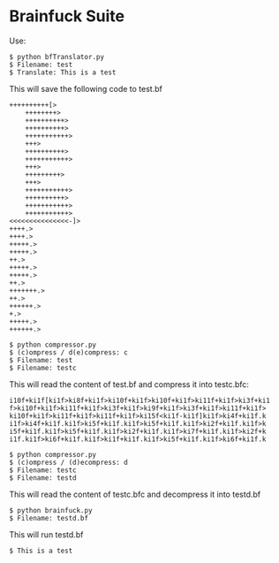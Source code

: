 # Brainfuck Suite

Use:
```console
$ python bfTranslator.py
$ Filename: test
$ Translate: This is a test
```
This will save the following code to test.bf
```brainfuck
++++++++++[>
	++++++++>
	++++++++++>
	++++++++++>
	+++++++++++>
	+++>
	++++++++++>
	+++++++++++>
	+++>
	+++++++++>
	+++>
	+++++++++++>
	++++++++++>
	+++++++++++>
	+++++++++++>
<<<<<<<<<<<<<<<-]>
++++.>
++++.>
+++++.>
+++++.>
++.>
+++++.>
+++++.>
++.>
+++++++.>
++.>
++++++.>
+.>
+++++.>
++++++.>
```


```console
$ python compressor.py
$ (c)ompress / d(e)compress: c
$ Filename: test
$ Filename: testc
```
This will read the content of test.bf and compress it into testc.bfc:
```
i10f+ki1f[ki1f>ki8f+ki1f>ki10f+ki1f>ki10f+ki1f>ki11f+ki1f>ki3f+ki1
f>ki10f+ki1f>ki11f+ki1f>ki3f+ki1f>ki9f+ki1f>ki3f+ki1f>ki11f+ki1f>
ki10f+ki1f>ki11f+ki1f>ki11f+ki1f>ki15f<ki1f-ki1f]ki1f>ki4f+ki1f.k
i1f>ki4f+ki1f.ki1f>ki5f+ki1f.ki1f>ki5f+ki1f.ki1f>ki2f+ki1f.ki1f>k
i5f+ki1f.ki1f>ki5f+ki1f.ki1f>ki2f+ki1f.ki1f>ki7f+ki1f.ki1f>ki2f+k
i1f.ki1f>ki6f+ki1f.ki1f>ki1f+ki1f.ki1f>ki5f+ki1f.ki1f>ki6f+ki1f.k
```


```console
$ python compressor.py
$ (c)ompress / (d)ecompress: d
$ Filename: testc
$ Filename: testd
```
This will read the content of testc.bfc and decompress it into testd.bf


```console
$ python brainfuck.py
$ Filename: testd.bf
```
This will run testd.bf
```console
$ This is a test
```
